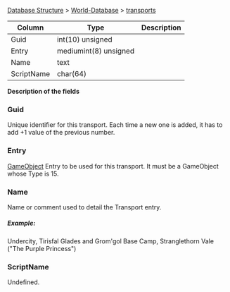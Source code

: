 [Database Structure](Database-Structure) > [World-Database](World-Database) > [transports](transports)

Column | Type | Description
--- | --- | ---
Guid | int(10) unsigned | 
Entry | mediumint(8) unsigned | 
Name | text | 
ScriptName | char(64) | 

[1]: #guid
[2]: #entry
[3]: #name
[4]: #scriptname

**Description of the fields**

### Guid

Unique identifier for this transport. Each time a new one is added, it has to add +1 value of the previous number.

### Entry

[GameObject](gameobject_template) Entry to be used for this transport. It must be a GameObject whose Type is 15.

### Name

Name or comment used to detail the Transport entry.

##### Example:
Undercity, Tirisfal Glades and Grom'gol Base Camp, Stranglethorn Vale ("The Purple Princess")

### ScriptName

Undefined.
